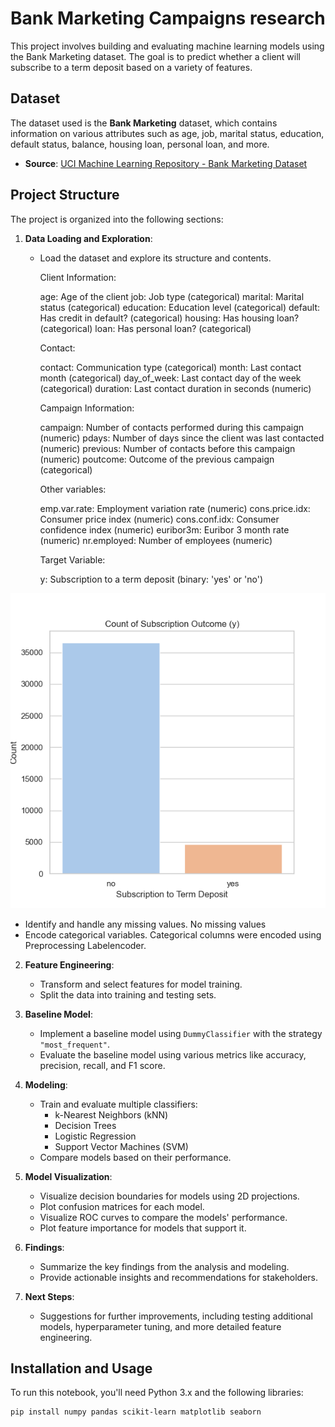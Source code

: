 ﻿
# Bank Marketing Campaigns research

This project involves building and evaluating machine learning models using the Bank Marketing dataset. The goal is to predict whether a client will subscribe to a term deposit based on a variety of features.

## Dataset

The dataset used is the **Bank Marketing** dataset, which contains information on various attributes such as age, job, marital status, education, default status, balance, housing loan, personal loan, and more.

- **Source**: [UCI Machine Learning Repository - Bank Marketing Dataset](https://archive.ics.uci.edu/ml/datasets/Bank+Marketing)

## Project Structure

The project is organized into the following sections:

1. **Data Loading and Exploration**:
    - Load the dataset and explore its structure and contents.
      
  		Client Information:
   
		age: Age of the client
		job: Job type (categorical)
		marital: Marital status (categorical)
		education: Education level (categorical)
		default: Has credit in default? (categorical)
		housing: Has housing loan? (categorical)
		loan: Has personal loan? (categorical)
	
 		Contact:

		contact: Communication type (categorical)
		month: Last contact month (categorical)
		day_of_week: Last contact day of the week (categorical)
		duration: Last contact duration in seconds (numeric)
	
 		Campaign Information:

		campaign: Number of contacts performed during this campaign (numeric)
		pdays: Number of days since the client was last contacted (numeric)
		previous: Number of contacts before this campaign (numeric)
		poutcome: Outcome of the previous campaign (categorical)

		Other variables:

		emp.var.rate: Employment variation rate (numeric)
		cons.price.idx: Consumer price index (numeric)
		cons.conf.idx: Consumer confidence index (numeric)
		euribor3m: Euribor 3 month rate (numeric)
		nr.employed: Number of employees (numeric)

		Target Variable:

		y: Subscription to a term deposit (binary: 'yes' or 'no')

  ![Data Exploration](visuals/6.png)
  
- Identify and handle any missing values.
		      No missing values
- Encode categorical variables.
		      Categorical columns were encoded using Preprocessing Labelencoder.

2. **Feature Engineering**:
    - Transform and select features for model training.
    - Split the data into training and testing sets.

3. **Baseline Model**:
    - Implement a baseline model using `DummyClassifier` with the strategy `"most_frequent"`.
    - Evaluate the baseline model using various metrics like accuracy, precision, recall, and F1 score.

4. **Modeling**:
    - Train and evaluate multiple classifiers:
        - k-Nearest Neighbors (kNN)
        - Decision Trees
        - Logistic Regression
        - Support Vector Machines (SVM)
    - Compare models based on their performance.

5. **Model Visualization**:
    - Visualize decision boundaries for models using 2D projections.
    - Plot confusion matrices for each model.
    - Visualize ROC curves to compare the models' performance.
    - Plot feature importance for models that support it.

6. **Findings**:
    - Summarize the key findings from the analysis and modeling.
    - Provide actionable insights and recommendations for stakeholders.

7. **Next Steps**:
    - Suggestions for further improvements, including testing additional models, hyperparameter tuning, and more detailed feature engineering.

## Installation and Usage

To run this notebook, you'll need Python 3.x and the following libraries:

```bash
pip install numpy pandas scikit-learn matplotlib seaborn


